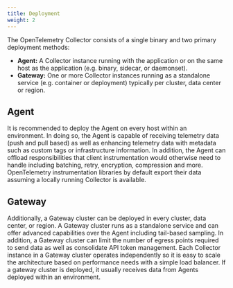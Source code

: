 ```yaml
---
title: Deployment
weight: 2
---
```


The OpenTelemetry Collector consists of a single binary and two primary deployment methods:

- **Agent:** A Collector instance running with the application or on the same
  host as the application (e.g. binary, sidecar, or daemonset).
- **Gateway:** One or more Collector instances running as a standalone service
  (e.g. container or deployment) typically per cluster, data center or region.

## Agent

It is recommended to deploy the Agent on every host within an environment. In
doing so, the Agent is capable of receiving telemetry data (push and pull
based) as well as enhancing telemetry data with metadata such as custom tags or
infrastructure information. In addition, the Agent can offload responsibilities
that client instrumentation would otherwise need to handle including batching,
retry, encryption, compression and more. OpenTelemetry instrumentation
libraries by default export their data assuming a locally running Collector is
available.

## Gateway

Additionally, a Gateway cluster can be deployed in every cluster, data center,
or region. A Gateway cluster runs as a standalone service and can offer
advanced capabilities over the Agent including tail-based sampling. In
addition, a Gateway cluster can limit the number of egress points required to
send data as well as consolidate API token management. Each Collector instance
in a Gateway cluster operates independently so it is easy to scale the
architecture based on performance needs with a simple load balancer. If a
gateway cluster is deployed, it usually receives data from Agents deployed
within an environment.
